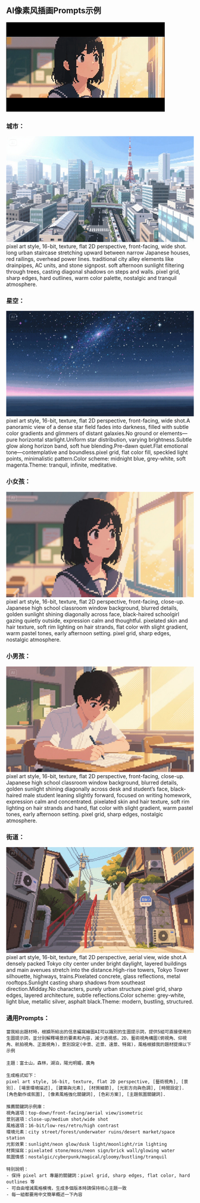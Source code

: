 ## AI像素风插画Prompts示例

![エビフライトライアングル](./gif01.gif "サンプル")


### 城市：
![エビフライトライアングル](./image01.jpeg "サンプル")
pixel art style, 16-bit, texture, flat 2D perspective, front-facing, wide shot. long urban staircase stretching upward between narrow Japanese houses, red railings, overhead power lines. traditional city alley elements like drainpipes, AC units, and stone signpost. soft afternoon sunlight filtering through trees, casting diagonal shadows on steps and walls. pixel grid, sharp edges, hard outlines, warm color palette, nostalgic and tranquil atmosphere.

### 星空：
![エビフライトライアングル](./image02.jpeg "サンプル")
pixel art style, 16-bit, texture, flat 2D perspective, front-facing, wide shot.A panoramic view of a dense star field fades into darkness, filled with subtle color gradients and glimmers of distant galaxies.No ground or elements—pure horizontal starlight.Uniform star distribution, varying brightness.Subtle glow along horizon band, soft hue blending.Pre-dawn quiet.Flat emotional tone—contemplative and boundless.pixel grid, flat color fill, speckled light points, minimalistic pattern.Color scheme: midnight blue, grey-white, soft magenta.Theme: tranquil, infinite, meditative.

### 小女孩：
![エビフライトライアングル](./image04.jpeg "サンプル")
pixel art style, 16-bit, texture, flat 2D perspective, front-facing, close-up. Japanese high school classroom window background, blurred details, golden sunlight shining diagonally across face, black-haired schoolgirl gazing quietly outside, expression calm and thoughtful. pixelated skin and hair texture, soft rim lighting on hair strands, flat color with slight gradient, warm pastel tones, early afternoon setting. pixel grid, sharp edges, nostalgic atmosphere.

### 小男孩：
![エビフライトライアングル](./image03.jpeg "サンプル")
pixel art style, 16-bit, texture, flat 2D perspective, front-facing, close-up. Japanese high school classroom window background, blurred details, golden sunlight shining diagonally across desk and student’s face, black-haired male student leaning slightly forward, focused on writing homework, expression calm and concentrated. pixelated skin and hair texture, soft rim lighting on hair strands and hand, flat color with slight gradient, warm pastel tones, early afternoon setting. pixel grid, sharp edges, nostalgic atmosphere.

### 街道：
![エビフライトライアングル](./image05.jpeg "サンプル")
pixel art style, 16-bit, texture, flat 2D perspective, aerial view, wide shot.A densely packed Tokyo city center under bright daylight, layered buildings and main avenues stretch into the distance.High-rise towers, Tokyo Tower silhouette, highways, trains.Pixelated concrete, glass reflections, metal rooftops.Sunlight casting sharp shadows from southeast direction.Midday.No characters, purely urban structure.pixel grid, sharp edges, layered architecture, subtle reflections.Color scheme: grey-white, light blue, metallic silver, asphalt black.Theme: modern, bustling, structured.


### 通用Prompts：
```
當我給出題材時，根據所給出的信息編寫繪圖AI可以識別的生圖提示詞，提供5組可直接使用的生圖提示詞，並分別解釋場景的要素和內容，減少透視感，2D，藝術視角構圖(俯視角、仰視角、航拍視角、正面視角)，景別設定(中景、近景、遠景、特寫)，風格根據我的題材提煉以下示例

主題：富士山，森林，湖泊，陽光明媚，廣角

生成格式如下：
pixel art style, 16-bit, texture, flat 2D perspective, [藝術視角], [景別]. [場景環境描述], [建築與元素], [材質細節], [光影方向與色調], [時間設定]. [角色動作或氛圍], [像素風格強化關鍵詞], [色彩方案], [主題氛圍關鍵詞].

推薦關鍵詞示例庫：
視角選項：top-down/front-facing/aerial view/isometric
景別選項：close-up/medium shot/wide shot
風格選項：16-bit/low-res/retro/high contrast
環境元素：city street/forest/underwater ruins/desert market/space station
光影效果：sunlight/neon glow/dusk light/moonlight/rim lighting
材質描寫：pixelated stone/moss/neon sign/brick wall/glowing water
氛圍情感：nostalgic/cyberpunk/magical/gloomy/bustling/tranquil

特別說明：
- 保持 pixel art 專屬的關鍵詞：pixel grid, sharp edges, flat color, hard outlines 等
- 可自由增減風格模塊，生成多個版本時請保持核心主題一致
- 每一組都要用中文簡單概述一下內容
```

